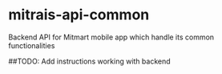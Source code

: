 # mitrais-api-common
Backend API for Mitmart mobile app which handle its common functionalities

##TODO: Add instructions working with backend
